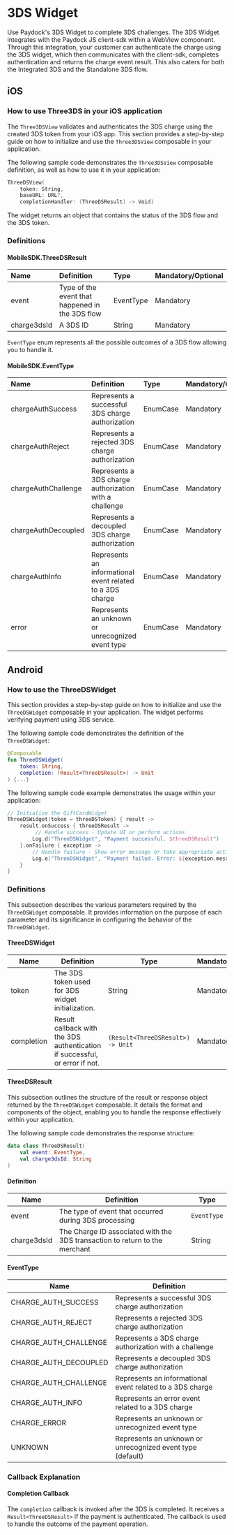 # 3DS Widget

Use Paydock's 3DS Widget to complete 3DS challenges. The 3DS Widget integrates with the Paydock JS client-sdk within a WebView component. Through this integration, your customer can authenticate the charge using the 3DS widget, which then communicates with the client-sdk, completes authentication and returns the charge event result. This also caters for both the Integrated 3DS and the Standalone 3DS flow.

## iOS

### How to use Three3DS in your iOS application

The `Three3DSView` validates and authenticates the 3DS charge using the created 3DS token from your iOS app. This section provides a step-by-step guide on how to initialize and use the `Three3DSView` composable in your application.

The following sample code demonstrates the `Three3DSView` composable definition, as well as how to use it in your application:

```Swift
ThreeDSView(
    token: String,
    baseURL: URL?,
    completionHandler: (ThreeDSResult) -> Void)
```

The widget returns an object that contains the status of the 3DS flow and the 3DS token.

### Definitions

#### MobileSDK.ThreeDSResult
| Name         | Definition                                                         | Type                        | Mandatory/Optional |
| :----------- | :----------------------------------------------------------------- | :-------------------------- | :----------------  |
| event        |  Type of the event that happened in the 3DS flow                   | EventType                   | Mandatory          |
| charge3dsId  |  A 3DS ID                                                          | String                      | Mandatory          |

`EventType` enum represents all the possible outcomes of a 3DS flow allowing you to handle it.

#### MobileSDK.EventType
| Name                | Definition                                                         | Type                        | Mandatory/Optional |
| :------------------ | :----------------------------------------------------------------- | :---------------------------- | :----------------  |
| chargeAuthSuccess   |  Represents a successful 3DS charge authorization                  | EnumCase                      | Mandatory          |
| chargeAuthReject    |  Represents a rejected 3DS charge authorization                    | EnumCase                      | Mandatory          |
| chargeAuthChallenge |  Represents a 3DS charge authorization with a challenge            | EnumCase                      | Mandatory          |
| chargeAuthDecoupled |  Represents a decoupled 3DS charge authorization                   | EnumCase                      | Mandatory          |
| chargeAuthInfo      |  Represents an informational event related to a 3DS charge         | EnumCase                      | Mandatory          |
| error               |  Represents an unknown or unrecognized event type                  | EnumCase                      | Mandatory          |


## Android

### How to use the ThreeDSWidget

This section provides a step-by-step guide on how to initialize and use the `ThreeDSWidget` composable in your application. The widget performs verifying payment using 3DS service.

The following sample code demonstrates the definition of the `ThreeDSWidget`:

```Kotlin
@Composable
fun ThreeDSWidget(
    token: String,
    completion: (Result<ThreeDSResult>) -> Unit
) {...}
```

The following sample code example demonstrates the usage within your application:

```Kotlin
// Initialize the GiftCardWidget
ThreeDSWidget(token = threeDSToken) { result ->
    result.onSuccess { threeDSResult ->
         // Handle success - Update UI or perform actions
        Log.d("ThreeDSWidget", "Payment successful. $threeDSResult")
    }.onFailure { exception ->
        // Handle failure - Show error message or take appropriate action
        Log.e("ThreeDSWidget", "Payment failed. Error: ${exception.message}")
    }
}
```

### Definitions

This subsection describes the various parameters required by the `ThreeDSWidget` composable. It provides information on the purpose of each parameter and its significance in configuring the behavior of the `ThreeDSWidget`.

#### ThreeDSWidget 

|Name|Definition|Type|Mandatory/Optional|
|---|---|---|---|
|token|The 3DS token used for 3DS widget initialization.|String|Mandatory|
|completion|Result callback with the 3DS authentication if successful, or error if not.|`(Result<ThreeDSResult>) -> Unit`|Mandatory|

#### ThreeDSResult

This subsection outlines the structure of the result or response object returned by the `ThreeDSWidget` composable. It details the format and components of the object, enabling you to handle the response effectively within your application.

The following sample code demonstrates the response structure:

```Kotlin
data class ThreeDSResult(
    val event: EventType,
    val charge3dsId: String
)
```

#### Definition

|Name|Definition|Type|
|---|---|---|
|event|The type of event that occurred during 3DS processing|`EventType`|
|charge3dsId|The Charge ID associated with the 3DS transaction to return to the merchant|String|

#### EventType

|Name|Definition|
|---|---|
|CHARGE_AUTH_SUCCESS|Represents a successful 3DS charge authorization|
|CHARGE_AUTH_REJECT|Represents a rejected 3DS charge authorization|
|CHARGE_AUTH_CHALLENGE|Represents a 3DS charge authorization with a challenge|
|CHARGE_AUTH_DECOUPLED|Represents a decoupled 3DS charge authorization|
|CHARGE_AUTH_CHALLENGE|Represents an informational event related to a 3DS charge|
|CHARGE_AUTH_INFO|Represents an error event related to a 3DS charge|
|CHARGE_ERROR|Represents an unknown or unrecognized event type|
|UNKNOWN|Represents an unknown or unrecognized event type (default)|

### Callback Explanation

#### Completion Callback

The `completion` callback is invoked after the 3DS is completed. It receives a `Result<ThreeDSResult>` if the payment is authenticated. The callback is used to handle the outcome of the payment operation.